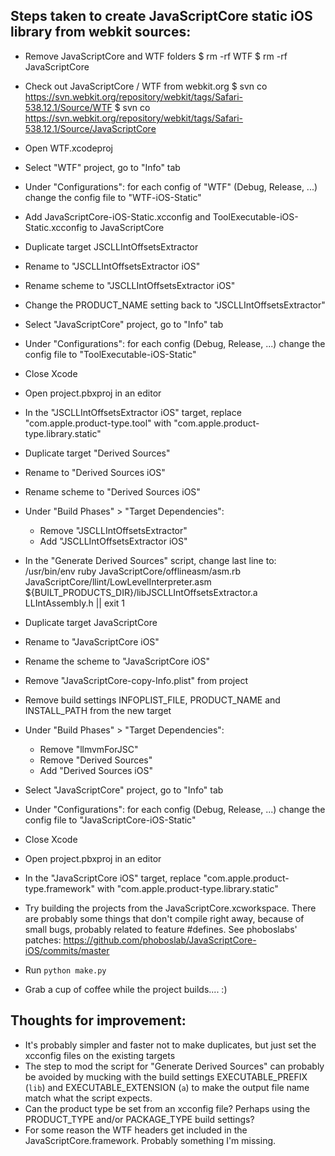 Steps taken to create JavaScriptCore static iOS library from webkit sources:
---

- Remove JavaScriptCore and WTF folders
$ rm -rf WTF
$ rm -rf JavaScriptCore

- Check out JavaScriptCore / WTF from webkit.org
$ svn co https://svn.webkit.org/repository/webkit/tags/Safari-538.12.1/Source/WTF
$ svn co https://svn.webkit.org/repository/webkit/tags/Safari-538.12.1/Source/JavaScriptCore

- Open WTF.xcodeproj
- Select "WTF" project, go to "Info" tab
- Under "Configurations": for each config of "WTF" (Debug, Release, ...) change the config file to "WTF-iOS-Static"



- Add JavaScriptCore-iOS-Static.xcconfig and ToolExecutable-iOS-Static.xcconfig to JavaScriptCore

- Duplicate target JSCLLIntOffsetsExtractor
- Rename to "JSCLLIntOffsetsExtractor iOS"
- Rename scheme to "JSCLLIntOffsetsExtractor iOS"
- Change the PRODUCT_NAME setting back to "JSCLLIntOffsetsExtractor"
- Select "JavaScriptCore" project, go to "Info" tab
- Under "Configurations": for each config (Debug, Release, ...) change the config file to "ToolExecutable-iOS-Static"
- Close Xcode
- Open project.pbxproj in an editor
- In the "JSCLLIntOffsetsExtractor iOS" target, replace "com.apple.product-type.tool" with "com.apple.product-type.library.static"

- Duplicate target "Derived Sources"
- Rename to "Derived Sources iOS"
- Rename scheme to "Derived Sources iOS"
- Under "Build Phases" > "Target Dependencies":
	- Remove "JSCLLIntOffsetsExtractor"
	- Add "JSCLLIntOffsetsExtractor iOS"
- In the "Generate Derived Sources" script, change last line to:
	/usr/bin/env ruby JavaScriptCore/offlineasm/asm.rb JavaScriptCore/llint/LowLevelInterpreter.asm ${BUILT_PRODUCTS_DIR}/libJSCLLIntOffsetsExtractor.a LLIntAssembly.h || exit 1


- Duplicate target JavaScriptCore
- Rename to "JavaScriptCore iOS"
- Rename the scheme to "JavaScriptCore iOS"
- Remove "JavaScriptCore-copy-Info.plist" from project
- Remove build settings INFOPLIST_FILE, PRODUCT_NAME and INSTALL_PATH from the new target
- Under "Build Phases" > "Target Dependencies":
	- Remove "llmvmForJSC"
	- Remove "Derived Sources"
	- Add "Derived Sources iOS"
- Select "JavaScriptCore" project, go to "Info" tab
- Under "Configurations": for each config (Debug, Release, ...) change the config file to "JavaScriptCore-iOS-Static"
- Close Xcode
- Open project.pbxproj in an editor
- In the "JavaScriptCore iOS" target, replace "com.apple.product-type.framework" with "com.apple.product-type.library.static"

- Try building the projects from the JavaScriptCore.xcworkspace. There are probably some things that don't compile right away, because of small bugs, probably related to feature #defines. See phoboslabs' patches: https://github.com/phoboslab/JavaScriptCore-iOS/commits/master

- Run `python make.py`

- Grab a cup of coffee while the project builds.... :)

Thoughts for improvement:
---
- It's probably simpler and faster not to make duplicates, but just set the xcconfig files on the existing targets
- The step to mod the script for "Generate Derived Sources" can probably be avoided by mucking with the build settings EXECUTABLE_PREFIX (`lib`) and EXECUTABLE_EXTENSION (`a`) to make the output file name match what the script expects.
- Can the product type be set from an xcconfig file? Perhaps using the PRODUCT_TYPE and/or PACKAGE_TYPE build settings?
- For some reason the WTF headers get included in the JavaScriptCore.framework. Probably something I'm missing.
